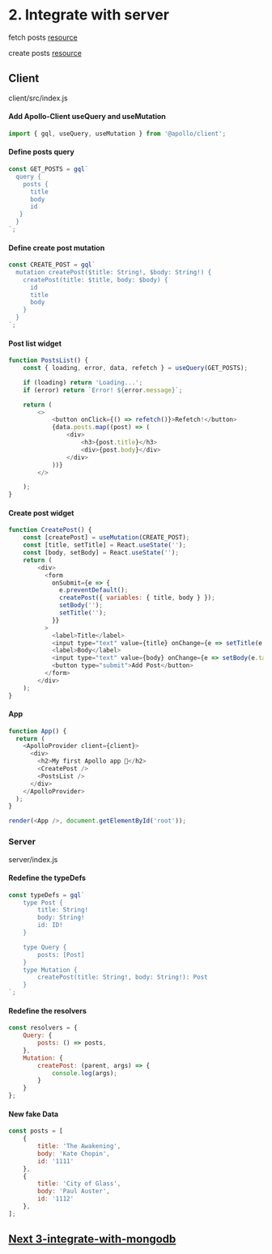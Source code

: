 # 2. Integrate with server
   fetch posts [resource](https://www.apollographql.com/docs/react/data/queries/)

   create posts [resource](https://www.apollographql.com/docs/react/data/mutations/) 

## Client

client/src/index.js

#### Add Apollo-Client useQuery and useMutation 
````javascript
import { gql, useQuery, useMutation } from '@apollo/client';
````
#### Define posts query
````javascript
const GET_POSTS = gql`
  query {
    posts {
      title
      body
      id
   }
  }
`;
````
#### Define create post mutation
````javascript
const CREATE_POST = gql`
  mutation createPost($title: String!, $body: String!) {
    createPost(title: $title, body: $body) {
      id
      title
      body
    }
  }
`;
````
#### Post list widget
````javascript
function PostsList() {
    const { loading, error, data, refetch } = useQuery(GET_POSTS);

    if (loading) return 'Loading...';
    if (error) return `Error! ${error.message}`;

    return (
        <>
            <button onClick={() => refetch()}>Refetch!</button>
            {data.posts.map((post) => (
                <div>
                    <h3>{post.title}</h3>
                    <div>{post.body}</div>
                </div>
            ))}
        </>

    );
}
````
#### Create post widget
````javascript
function CreatePost() {
    const [createPost] = useMutation(CREATE_POST);
    const [title, setTitle] = React.useState('');
    const [body, setBody] = React.useState('');
    return (
        <div>
          <form
            onSubmit={e => {
              e.preventDefault();
              createPost({ variables: { title, body } });
              setBody('');
              setTitle('');
            }}
          >
            <label>Title</label>
            <input type="text" value={title} onChange={e => setTitle(e.target.value)} />
            <label>Body</label>
            <input type="text" value={body} onChange={e => setBody(e.target.value)} />
            <button type="submit">Add Post</button>
          </form>
        </div>
    );
}
````
#### App
````javascript
function App() {
  return (
    <ApolloProvider client={client}>
      <div>
        <h2>My first Apollo app 🚀</h2>
        <CreatePost />
        <PostsList />
      </div>
    </ApolloProvider>
  );
}

render(<App />, document.getElementById('root'));
````
### Server

server/index.js

#### Redefine the typeDefs
````javascript
const typeDefs = gql`
    type Post {
        title: String!
        body: String!
        id: ID!
    }

    type Query {
        posts: [Post]
    }
    type Mutation {
        createPost(title: String!, body: String!): Post
    }
`;
````
#### Redefine the resolvers
````javascript
const resolvers = {
    Query: {
        posts: () => posts,
    },
    Mutation: {
        createPost: (parent, args) => {
            console.log(args);
        }
    }
};
````
#### New fake Data
````javascript
const posts = [
    {
        title: 'The Awakening',
        body: 'Kate Chopin',
        id: '1111'
    },
    {
        title: 'City of Glass',
        body: 'Paul Auster',
        id: '1112'
    },
];
````


## [Next 3-integrate-with-mongodb](https://github.com/amitznati/aws-fullstack-starter/tree/master/3-integrate-with-mongodb#3-integrate-with-mongodb)



